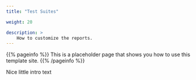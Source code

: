 ```yaml
---
title: "Test Suites"

weight: 20

description: >
    How to customize the reports.
---
```


{{% pageinfo %}}
This is a placeholder page that shows you how to use this template site.
{{% /pageinfo %}}

Nice little intro text

